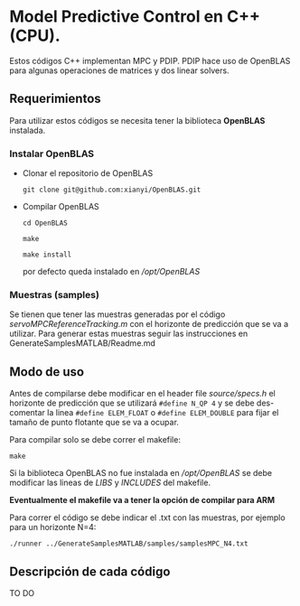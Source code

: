 # Model Predictive Control en C++ (CPU). 

Estos códigos C++ implementan MPC y PDIP. PDIP hace uso de OpenBLAS para algunas operaciones de matrices y dos linear solvers.

## Requerimientos


Para utilizar estos códigos se necesita tener la biblioteca **OpenBLAS** instalada.

### Instalar OpenBLAS

- Clonar el repositorio de OpenBLAS

  `git clone git@github.com:xianyi/OpenBLAS.git`
- Compilar OpenBLAS

  `cd OpenBLAS`

  `make`

  `make install`

  por defecto queda instalado en */opt/OpenBLAS*

### Muestras (samples)
Se tienen que tener las muestras generadas por el código *servoMPCReferenceTracking.m* con el horizonte de predicción que se va a utilizar. Para generar estas muestras seguir las instrucciones en GenerateSamplesMATLAB/Readme.md

## Modo de uso

Antes de compilarse debe modificar en el header file *source/specs.h* el horizonte de predicción que se utilizará `#define N_QP 4` y se debe des-comentar la linea `#define ELEM_FLOAT` o `#define ELEM_DOUBLE` para fijar el tamaño de punto flotante que se va a ocupar.

Para compilar solo se debe correr el makefile:

 `make`
 
 Si la biblioteca OpenBLAS no fue instalada en */opt/OpenBLAS* se debe modificar las lineas de *LIBS* y *INCLUDES* del makefile.

**Eventualmente el makefile va a tener la opción de compilar para ARM**

Para correr el código se debe indicar el .txt con las muestras, por ejemplo para un horizonte N=4:

`./runner ../GenerateSamplesMATLAB/samples/samplesMPC_N4.txt`


## Descripción de cada código

TO DO
<!---
+ *ABcal.m*
  - Calcula las matrices Acal y Bcal.
+ *cgrad.m*
  - Implementación 'Conjugate Gradient' para resolver sistemas de ecuaciones lineales.
+ *controlMPC.m*
  - Implementación de 'Model Predictive Control' para controlar un proceso.
+ *myChol.m*
  - Implementación 'Cholesky Decomposition' para resolver sistemas de ecuaciones lineales.
+ *myMinres.m*
  - Implementación 'Minimal Residual Method' para resolver sistemas de ecuaciones lineales.
+ *pdip.m*
  - Implementación de 'Primal Dual Interior Point' para resolver problemas de programación quadrática (QP).
+ *servoMPCReferenceTracking.m*
  - Código que simula el funcionamiento y control de un servo motor utilizando MPC.
+ *setup_mpc.m* 
  - Configuración inicial de MPC.
+ *stationaryStateValues* 
   - Calcula los valores en estado estacionario para las variables *x* y *u*.
+ *writeLSSamples.m* 
  - Genera un archivo .txt con las entradas y salidas esperadas para linear solvers.
+ *writeMPCSamples.m* 
  - Genera un archivo .txt con las entradas y salidas esperadas para PDIP.
+ *writePDIPSamples.m*
  - Genera un archivo .txt con las entradas y salidas esperadas para MPC.}

-->
